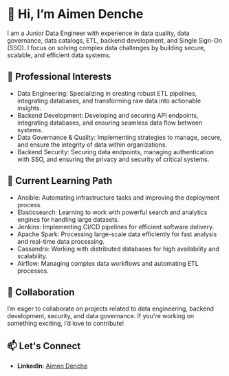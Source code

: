 # 👋 Hi, I’m Aimen Denche

I am a Junior Data Engineer with experience in data quality, data governance, data catalogs, ETL, backend development, and Single Sign-On (SSO). I focus on solving complex data challenges by building secure, scalable, and efficient data systems.

## 💼 Professional Interests

- Data Engineering: Specializing in creating robust ETL pipelines, integrating databases, and transforming raw data into actionable insights.
- Backend Development: Developing and securing API endpoints, integrating databases, and ensuring seamless data flow between systems.
- Data Governance & Quality: Implementing strategies to manage, secure, and ensure the integrity of data within organizations.
- Backend Security: Securing data endpoints, managing authentication with SSO, and ensuring the privacy and security of critical systems.

## 🌱 Current Learning Path

- Ansible: Automating infrastructure tasks and improving the deployment process.
- Elasticsearch: Learning to work with powerful search and analytics engines for handling large datasets.
- Jenkins: Implementing CI/CD pipelines for efficient software delivery.
- Apache Spark: Processing large-scale data efficiently for fast analysis and real-time data processing.
- Cassandra: Working with distributed databases for high availability and scalability.
- Airflow: Managing complex data workflows and automating ETL processes.

## 🤝 Collaboration

I’m eager to collaborate on projects related to data engineering, backend development, security, and data governance. If you're working on something exciting, I’d love to contribute!

## 📫 Let's Connect

- **LinkedIn**: [Aimen Denche](https://www.linkedin.com/in/aimen-denche)

